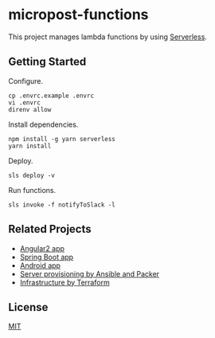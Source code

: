 # micropost-functions

This project manages lambda functions by using [Serverless](https://serverless.com/).

## Getting Started

Configure.

```
cp .envrc.example .envrc
vi .envrc
direnv allow
```

Install dependencies.

```
npm install -g yarn serverless
yarn install
```

Deploy.

```
sls deploy -v
```

Run functions.

```
sls invoke -f notifyToSlack -l
```

## Related Projects

* [Angular2 app](https://github.com/springboot-angular2-tutorial/angular2-app)
* [Spring Boot app](https://github.com/springboot-angular2-tutorial/boot-app)
* [Android app](https://github.com/springboot-angular2-tutorial/android-app)
* [Server provisioning by Ansible and Packer](https://github.com/springboot-angular2-tutorial/micropost-provisionings)
* [Infrastructure by Terraform](https://github.com/springboot-angular2-tutorial/micropost-formation)

## License

[MIT](/LICENSE)

